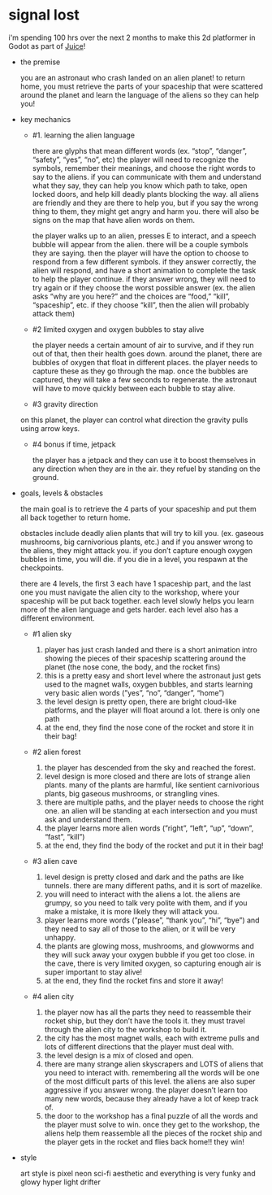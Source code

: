 # signal lost

i'm spending 100 hrs over the next 2 months to make this 2d platformer in Godot as part of [Juice](https://github.com/hackclub/juice)!

- the premise
	
	you are an astronaut who crash landed on an alien planet! to return home, you must retrieve the parts of your spaceship that were scattered around the planet and learn the language of the aliens so they can help you!
	

- key mechanics
	- #1. learning the alien language
		
		there are glyphs that mean different words (ex. “stop”, “danger”, “safety”, “yes”, “no”, etc) the player will need to recognize the symbols, remember their meanings, and choose the right words to say to the aliens. if you can communicate with them and understand what they say, they can help you know which path to take, open locked doors, and help kill deadly plants blocking the way. all aliens are friendly and they are there to help you, but if you say the wrong thing to them, they might get angry and harm you. there will also be signs on the map that have alien words on them.
		
		the player walks up to an alien, presses E to interact, and a speech bubble will appear from the alien. there will be a couple symbols they are saying. then the player will have the option to choose to respond from a few different symbols. if they answer correctly, the alien will respond, and have a short animation to complete the task to help the player continue. if they answer wrong, they will need to try again or if they choose the worst possible answer (ex. the alien asks “why are you here?” and the choices are “food,” “kill”, “spaceship”, etc. if they choose “kill”, then the alien will probably attack them)
		
	- #2 limited oxygen and oxygen bubbles to stay alive
		
		the player needs a certain amount of air to survive, and if they run out of that, then their health goes down. around the planet, there are bubbles of oxygen that float in different places. the player needs to capture these as they go through the map. once the bubbles are captured, they will take a few seconds to regenerate. the astronaut will have to move quickly between each bubble to stay alive.
		
	- #3 gravity direction
    
   on this planet, the player can control what direction the gravity pulls using arrow keys.
  
	- #4 bonus if time, jetpack
		
		the player has a jetpack and they can use it to boost themselves in any direction when they are in the air. they refuel by standing on the ground.
		

- goals, levels & obstacles
	
	the main goal is to retrieve the 4 parts of your spaceship and put them all back together to return home.
	
	obstacles include deadly alien plants that will try to kill you. (ex. gaseous mushrooms, big carnivorious plants, etc.) and if you answer wrong to the aliens, they might attack you. if you don’t capture enough oxygen bubbles in time, you will die. if you die in a level, you respawn at the checkpoints.
	
	there are 4 levels, the first 3 each have 1 spaceship part, and the last one you must navigate the alien city to the workshop, where your spaceship will be put back together. each level slowly helps you learn more of the alien language and gets harder. each level also has a different environment.
	
	- #1 alien sky
		1. player has just crash landed and there is a short animation intro showing the pieces of their spaceship scattering around the planet (the nose cone, the body, and the rocket fins)
		2. this is a pretty easy and short level where the astronaut just gets used to the magnet walls, oxygen bubbles, and starts learning very basic alien words (”yes”, “no”, “danger”, “home”)
		3. the level design is pretty open, there are bright cloud-like platforms, and the player will float around a lot. there is only one path
		4. at the end, they find the nose cone of the rocket and store it in their bag!
	
	- #2 alien forest
		1. the player has descended from the sky and reached the forest.
		2. level design is more closed and there are lots of strange alien plants. many of the plants are harmful, like sentient carnivorious plants, big gaseous mushrooms, or strangling vines.
		3. there are multiple paths, and the player needs to choose the right one. an alien will be standing at each intersection and you must ask and understand them. 
		4. the player learns more alien words (”right”, “left”, “up”, “down”, “fast”, “kill”)
		5. at the end, they find the body of the rocket and put it in their bag!
	
	- #3 alien cave
		1. level design is pretty closed and dark and the paths are like tunnels. there are many different paths, and it is sort of mazelike. 
		2. you will need to interact with the aliens a lot. the aliens are grumpy, so you need to talk very polite with them, and if you make a mistake, it is more likely they will attack you.
		3. player learns more words (”please”, “thank you”, “hi”, “bye”) and they need to say all of those to the alien, or it will be very unhappy. 
		4. the plants are glowing moss, mushrooms, and glowworms and they will suck away your oxygen bubble if you get too close. in the cave, there is very limited oxygen, so capturing enough air is super important to stay alive!
		5. at the end, they find the rocket fins and store it away!
	
	- #4 alien city
		1. the player now has all the parts they need to reassemble their rocket ship, but they don’t have the tools it. they must travel through the alien city to the workshop to build it.
		2. the city has the most magnet walls, each with extreme pulls and lots of different directions that the player must deal with.
		3. the level design is a mix of closed and open. 
		4. there are many strange alien skyscrapers and LOTS of aliens that you need to interact with. remembering all the words will be one of the most difficult parts of this level. the aliens are also super aggressive if you answer wrong. the player doesn’t learn too many new words, because they already have a lot of keep track of.
		5. the door to the workshop has a final puzzle of all the words and the player must solve to win. once they get to the workshop, the aliens help them reassemble all the pieces of the rocket ship and the player gets in the rocket and flies back home!! they win!

- style
	
	art style is pixel neon sci-fi aesthetic and everything is very funky and glowy
  hyper light drifter
